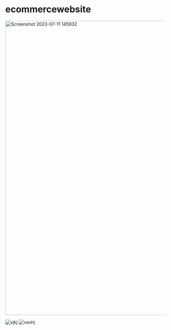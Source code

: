 # ecommercewebsite
<img width="926" alt="Screenshot 2023-07-11 145932" src="https://github.com/ABHIISHEKLL/ecommercewebsite/assets/138325486/9e8109fb-4151-419d-8c0d-97595704f0f4">


![xjkj](https://github.com/ABHIISHEKLL/ecommercewebsite/assets/138325486/f3893f6b-385f-4020-ac68-0a0e2af58a2f)
![vaxhj](https://github.com/ABHIISHEKLL/ecommercewebsite/assets/138325486/5ea2f108-4981-44d9-a90b-07c26055a970)
